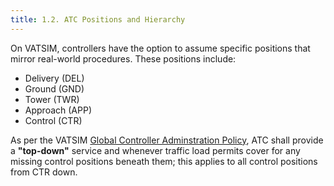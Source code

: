 ```yaml
---
title: 1.2. ATC Positions and Hierarchy
---
```

On VATSIM, controllers have the option to assume specific positions that mirror real-world procedures.
These positions include:
- Delivery (DEL)
- Ground (GND)
- Tower (TWR)
- Approach (APP)
- Control (CTR)

As per the VATSIM [Global Controller Adminstration Policy](https://cdn.vatsim.net/policy-documents/GCAP_v1.1_Release.pdf), ATC shall provide a **"top-down"** service and
whenever traffic load permits cover for any missing control positions beneath them; this applies
to all control positions from CTR down.


